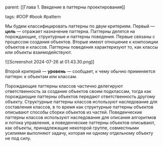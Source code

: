 parent: [[Глава 1. Введение в паттерны проектирования]]

tags: #OOP #book #pattern 

Мы будем классифицировать паттерны по двум критериям. Первый — **цель** — отражает назначение паттерна. Паттерны делятся на порождающие, структурные и паттерны поведения. Первые связаны с процессом создания объектов. Вторые имеют отношение к композиции объектов и классов. Паттерны поведения характеризуют то, как классы или объекты взаимодействуют.

![[Screenshot 2024-07-26 at 01.43.30.png]]

Второй критерий — **уровень** — сообщает, к чему обычно применяется паттерн: к объектам или классам.

Порождающие паттерны классов частично делегируют ответственность за создание объектов своим подклассам, тогда как порождающие паттерны объектов передают ответственность другому объекту. Структурные паттерны классов используют наследование для составления классов, в то время как структурные паттерны объектов описывают способы сборки объектов из частей. Поведенческие паттерны классов используют наследование для описания алгоритмов и потока управления, а поведенческие паттерны объектов описывают, как объекты, принадлежащие некоторой группе, совместными усилиями выполняют задачу, которая ни одному отдельному объекту не под силу.